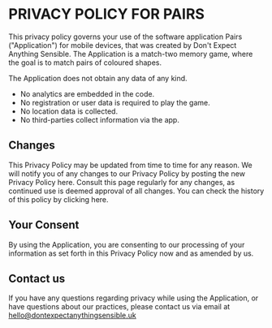 # PRIVACY POLICY FOR PAIRS

This privacy policy governs your use of the software application Pairs ("Application") for mobile devices, that was created by Don't Expect Anything Sensible. The Application is a match-two memory game, where the goal is to match pairs of coloured shapes.

The Application does not obtain any data of any kind.

- No analytics are embedded in the code.
- No registration or user data is required to play the game.
- No location data is collected.
- No third-parties collect information via the app.

## Changes
This Privacy Policy may be updated from time to time for any reason. We will notify you of any changes to our Privacy Policy by posting the new Privacy Policy here. Consult this page regularly for any changes, as continued use is deemed approval of all changes. You can check the history of this policy by clicking here.


## Your Consent
By using the Application, you are consenting to our processing of your information as set forth in this Privacy Policy now and as amended by us.
 

## Contact us
If you have any questions regarding privacy while using the Application, or have questions about our practices, please contact us via email at hello@dontexpectanythingsensible.uk